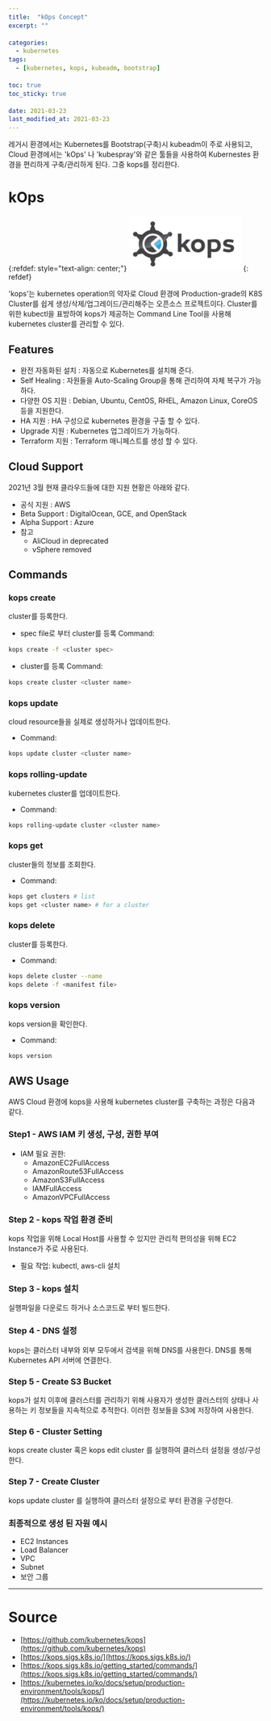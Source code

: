 ```yaml
---
title:  "kOps Concept"
excerpt: ""

categories:
  - kubernetes
tags:
  - [kubernetes, kops, kubeadm, bootstrap]

toc: true
toc_sticky: true
 
date: 2021-03-23
last_modified_at: 2021-03-23
---
```


레거시 환경에서는 Kubernetes를 Bootstrap(구축)시 kubeadm이 주로 사용되고, Cloud 환경에서는 'kOps' 나 'kubespray'와 같은 툴들을 사용하여 Kubernestes 환경을 편리하게 구축/관리하게 된다. 그중 kops를 정리한다.

# kOps

{:refdef: style="text-align: center;"}
![CKA](/assets/img/kubernetes/2021-03-23-14-02-18.png)
{: refdef}


'kops'는 kubernetes operation의 약자로 Cloud 환경에 Production-grade의 K8S Cluster를 쉽게 생성/삭제/업그레이드/관리해주는 오픈소스 프로젝트이다. Cluster를 위한 kubectl을 표방하여 kops가 제공하는 Command Line Tool을 사용해 kubernetes cluster를 관리할 수 있다.

## Features

- 완전 자동화된 설치 : 자동으로 Kubernetes를 설치해 준다.
- Self Healing : 자원들을 Auto-Scaling Group을 통해 관리하여 자체 복구가 가능하다.
- 다양한 OS 지원 : Debian, Ubuntu, CentOS, RHEL, Amazon Linux, CoreOS 등을 지원한다.
- HA 지원 : HA 구성으로 kubernetes 환경을 구출 할 수 있다.
- Upgrade 지원 : Kubernetes 업그레이드가 가능하다.
- Terraform 지원 : Terraform 매니페스트를 생성 할 수 있다.

## Cloud Support

2021년 3월 현재 클라우드들에 대한 지원 현황은 아래와 같다.

- 공식 지원 : AWS
- Beta Support : DigitalOcean, GCE, and OpenStack
- Alpha Support : Azure
- 참고
    - AliCloud in deprecated
    - vSphere removed

## Commands

### kops create

cluster를 등록한다.

- spec file로 부터 cluster를 등록 Command:

```bash
kops create -f <cluster spec>
```

- cluster를 등록 Command:

```bash
kops create cluster <cluster name>
```

### kops update

cloud resource들을 실제로 생성하거나 업데이트한다.

- Command:

```bash
kops update cluster <cluster name>
```

### kops rolling-update

kubernetes cluster를 업데이트한다.

- Command:

```bash
kops rolling-update cluster <cluster name>
```

### kops get

cluster들의 정보를 조회한다.

- Command:

```bash
kops get clusters # list
kops get <cluster name> # for a cluster
```

### kops delete

cluster를 등록한다.

- Command:

```bash
kops delete cluster --name
kops delete -f <manifest file>
```

### kops version

kops version을 확인한다.

- Command:

```bash
kops version
```

## AWS Usage

AWS Cloud 환경에 kops을 사용해 kubernetes cluster를 구축하는 과정은 다음과 같다.

### Step1 - AWS IAM 키 생성, 구성, 권한 부여

- IAM 필요 권한:
    - AmazonEC2FullAccess
    - AmazonRoute53FullAccess
    - AmazonS3FullAccess
    - IAMFullAccess
    - AmazonVPCFullAccess

### Step 2 - kops 작업 환경 준비

kops 작업을 위해 Local Host를 사용할 수 있지만 관리적 편의성을 위해 EC2 Instance가 주로 사용된다.

- 필요 작업: kubectl, aws-cli 설치

### Step 3 - kops 설치

실행파일을 다운로드 하거나 소스코드로 부터 빌드한다.

### Step 4 - DNS 설정

kops는 클러스터 내부와 외부 모두에서 검색을 위해 DNS를 사용한다. DNS를 통해 Kubernetes API 서버에 연결한다.

### Step 5 - Create S3 Bucket

kops가 설치 이후에 클러스터를 관리하기 위해 사용자가 생성한 클러스터의 상태나 사용하는 키 정보들을 지속적으로 추적한다. 이러한 정보들을 S3에 저장하여 사용한다.

### Step 6 - Cluster Setting

kops create cluster 혹은 kops edit cluster 를 실행하여 클러스터 설정을 생성/구성한다.

### Step 7 - Create Cluster

kops update cluster 를 실행하여 클러스터 설정으로 부터 환경을 구성한다.

### 최종적으로 생성 된 자원 예시

- EC2 Instances
- Load Balancer
- VPC
- Subnet
- 보안 그룹

---

# Source

- [https://github.com/kubernetes/kops](https://github.com/kubernetes/kops)
- [https://kops.sigs.k8s.io/](https://kops.sigs.k8s.io/)
- [https://kops.sigs.k8s.io/getting_started/commands/](https://kops.sigs.k8s.io/getting_started/commands/)
- [https://kubernetes.io/ko/docs/setup/production-environment/tools/kops/](https://kubernetes.io/ko/docs/setup/production-environment/tools/kops/)